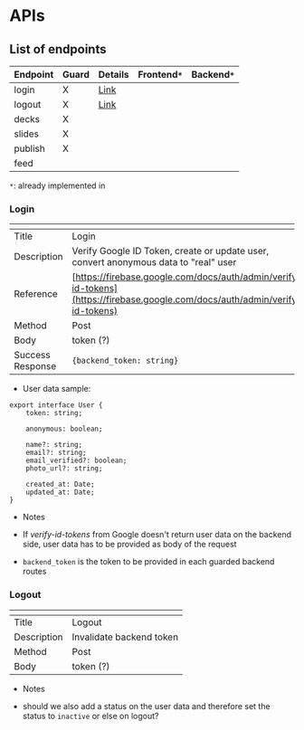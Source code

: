 # APIs

## List of endpoints

| Endpoint | Guard | Details | Frontend`*` | Backend`*` |
|---|---|---|---|---|
| login | X | [Link](#login) |   |   |
| logout | X | [Link](#logout)  |   |   |
| decks | X |   |   |   |
| slides | X |   |   |   |
| publish | X |   |   |   |
| feed |   |   |   |   |

`*`: already implemented in

### Login

| <!-- -->    | <!-- -->    |
|-------------|-------------|
| Title | Login |
| Description | Verify Google ID Token, create or update user, convert anonymous data to "real" user |
| Reference | [https://firebase.google.com/docs/auth/admin/verify-id-tokens](https://firebase.google.com/docs/auth/admin/verify-id-tokens) |
| Method | Post |
| Body | token (?) |
| Success Response | `{backend_token: string}` |

* User data sample:

```
export interface User {
    token: string;

    anonymous: boolean;

    name?: string;
    email?: string;
    email_verified?: boolean;
    photo_url?: string;
    
    created_at: Date;
    updated_at: Date;
}
```

* Notes

- If *verify-id-tokens* from Google doesn't return user data on the backend side, user data has to be provided as body of the request

- `backend_token` is the token to be provided in each guarded backend routes

### Logout

| <!-- -->    | <!-- -->    |
|-------------|-------------|
| Title | Logout |
| Description | Invalidate backend token |
| Method | Post |
| Body | token (?) |

* Notes

- should we also add a status on the user data and therefore set the status to `inactive` or else on logout?

